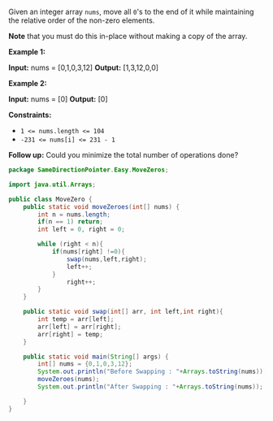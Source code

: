Given an integer array `nums`, move all `0`'s to the end of it while maintaining the relative order of the non-zero elements.

**Note** that you must do this in-place without making a copy of the array.

**Example 1:**

**Input:** nums = [0,1,0,3,12]
**Output:** [1,3,12,0,0]

**Example 2:**

**Input:** nums = [0]
**Output:** [0]

**Constraints:**

- `1 <= nums.length <= 104`
- `-231 <= nums[i] <= 231 - 1`

**Follow up:** Could you minimize the total number of operations done?

```java
package SameDirectionPointer.Easy.MoveZeros;

import java.util.Arrays;

public class MoveZero {
    public static void moveZeroes(int[] nums) {
        int n = nums.length;
        if(n == 1) return;
        int left = 0, right = 0;

        while (right < n){
            if(nums[right] !=0){
                swap(nums,left,right);
                left++;
            }
                right++;
        }
    }

    public static void swap(int[] arr, int left,int right){
        int temp = arr[left];
        arr[left] = arr[right];
        arr[right] = temp;
    }

    public static void main(String[] args) {
        int[] nums = {0,1,0,3,12};
        System.out.println("Before Swapping : "+Arrays.toString(nums));
        moveZeroes(nums);
        System.out.println("After Swapping : "+Arrays.toString(nums));

    }
}

```